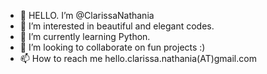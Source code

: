 - 👋  HELLO. I’m @ClarissaNathania
- 👀  I’m interested in beautiful and elegant codes.
- 🌱  I’m currently learning Python.
- 💞️  I’m looking to collaborate on fun projects :)
- 📫  How to reach me hello.clarissa.nathania(AT)gmail.com 

<!---
ClarissaNathania/ClarissaNathania is a ✨ special ✨ repository because its `README.md` (this file) appears on your GitHub profile.
You can click the Preview link to take a look at your changes.
--->
